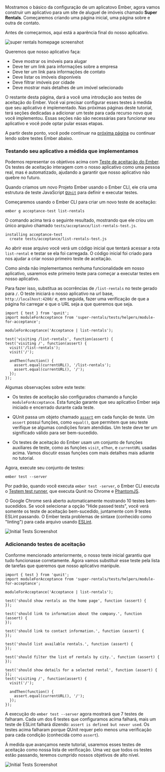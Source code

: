 Mostramos o básico da configuração de um aplicatovo Ember, agora vamos construir um aplicativo para um site de aluguel de imóveis chamado **Super Rentals**. Começaremos criando uma página inicial, uma página sobre e outra de contato.

Antes de começarmos, aqui está a aparência final do nosso aplicativo.

![super rentals homepage screenshot](../../images/service/style-super-rentals-maps.png)

Queremos que nosso aplicativo faça:

* Deve mostrar os imóveis para alugar
* Deve ter um link para informações sobre a empresa
* Deve ter um link para informações de contato
* Deve listar os imóveis disponíveis
* Deve filtrar imóveis por cidade
* Deve mostrar mais detalhes de um imóvel selecionado

O restante desta página, dará a você uma introdução aos testes de aceitação do Ember. Você vai precisar configurar esses testes à medida que seu aplicativo é implementado. Nas próximas páginas deste tutorial, terá seções dedicadas a adicionar um teste para cada recurso novo que você implementou. Essas seções não são necessárias para funcionar seu aplicativo e você pode optar pular essas etapas.

A partir deste ponto, você pode continuar na [próxima página](../routes-and-templates/) ou continuar lendo sobre testes Ember abaixo.

### Testando seu aplicativo a médida que implementamos

Podemos representar os objetivos acima com [Teste de aceitação do Ember](../../testing/acceptance/). Os testes de aceitação interagem com o nosso aplicativo como uma pessoa real, mas é automatizado, ajudando a garantir que nosso aplicativo não quebre no futuro.

Quando criamos um novo Projeto Ember usando o Ember CLI, ele cria uma estrutura de teste JavaScript [`QUnit`](https://qunitjs.com/) para definir e executar testes.


Começaremos usando o Ember CLI para criar um novo teste de aceitação:

```shell
ember g acceptance-test list-rentals
```

O comando acima terá o seguinte resultado, mostrando que ele criou um único arquivo chamado `tests/acceptance/list-rentals-test.js`.

```shell
installing acceptance-test
  create tests/acceptance/list-rentals-test.js
```
Ao abrir esse arquivo você verá um código inicial que tentará acessar a rota `list-rental` e testar se ela foi carregada. O código inicial foi criado para nos ajudar a criar nosso primeiro teste de aceitação.


Como ainda não implementamos nenhuma funcionalidade em nosso aplicativo, usaremos este primeiro teste para começar a executar testes em nosso aplicativo.

Para fazer isso, substitua as ocorrências de `/list-rentals` no teste gerado para `/`. O teste iniciará o nosso aplicativo na url base, `http://localhost:4200/` e, em seguida, fazer uma verificação de que a página foi carregar e que o URL seja a que queremos que seja.


```/tests/acceptance/list-rentals-test.js{-6,+7,-8,+9,-12,+13}
import { test } from 'qunit';
import moduleForAcceptance from 'super-rentals/tests/helpers/module-for-acceptance';

moduleForAcceptance('Acceptance | list-rentals');

test('visiting /list-rentals', function(assert) {
test('visiting /', function(assert) {
  visit('/list-rentals');
  visit('/');

  andThen(function() {
    assert.equal(currentURL(), '/list-rentals');
    assert.equal(currentURL(), '/');
  });
});
```

Algumas observações sobre este teste:

* Os testes de aceitação são configurados chamando a função `moduleForAcceptance`. Esta função garante que seu aplicativo Ember seja iniciado e encerrado durante cada teste.

* QUnit passa um objeto chamado [`assert`](https://api.qunitjs.com/assert/) em cada função de teste. Um `assert` possui funções, como `equal()`, que permitem que seu teste verifique se algumas condições foram atendidas. Um teste deve ter um significado válido para ser bem-sucedido.

* Os testes de aceitação do Ember usam um conjunto de funções auxiliares de teste, como as funções `visit`, `eThen`, e `currentURL` usadas acima. Vamos discutir essas funções com mais detalhes mais adiante no tutorial.

Agora, execute seu conjunto de testes:

```shell
ember test --server
```

Por padrão, quando você executa `ember test -server`, o Ember CLI executa o [Testem test runner](https://github.com/testem/testem), que executa Qunit no Chrome e [PhantomJS](http://phantomjs.org/).


O Google Chrome será aberto automaticamente mostrando 10 testes bem-sucedidos. Se você selecionar a opção "Hide passed tests", você verá somente os teste de aceitação bem-sucedido, juntamente com 9 testes ESLint passando. O Ember testa problemas de sintaxe (conhecido como "linting") para cada arquivo usando [ESLint](http://eslint.org/).

![Initial Tests Screenshot](../../images/acceptance-test/initial-tests.png)

### Adicionando testes de aceitação

Conforme mencionado anteriormente, o nosso teste inicial garantiu que tudo funcionasse corretamente. Agora vamos substituir esse teste pela lista de tarefas que queremos que nosso aplicativo manipule.

```/tests/acceptance/list-rentals-test.js{+6,+7,+8,+9,+10,+11,+12,+13,+14,+15,+16,+17,+18,+19,+20,+21,+22,-23,-24,-25,-26,-27,-28,-29}
import { test } from 'qunit';
import moduleForAcceptance from 'super-rentals/tests/helpers/module-for-acceptance';

moduleForAcceptance('Acceptance | list-rentals');

test('should show rentals as the home page', function (assert) {
});

test('should link to information about the company.', function (assert) {
});

test('should link to contact information.', function (assert) {
});

test('should list available rentals.', function (assert) {
});

test('should filter the list of rentals by city.', function (assert) {
});

test('should show details for a selected rental', function (assert) {
});
test('visiting /', function(assert) {
  visit('/');

  andThen(function() {
    assert.equal(currentURL(), '/');
  });
});
```

A execução do `ember test --server` agora mostrará que 7 testes de falharam. Cada um dos 6 testes que configuramos acima falhará, mais um teste de ESLint falhará dizendo: `assert is defined but never used`. Os testes acima falharam porque QUnit requer pelo menos uma verificação para cada condição (conhecida como `assert`).

À medida que avançamos neste tutorial, usaremos esses testes de aceitação como nossa lista de verificação. Uma vez que todos os testes estão passando, teremos cumprido nossos objetivos de alto nível.


![Initial Tests Screenshot](../../images/acceptance-test/acceptance-test.png)
